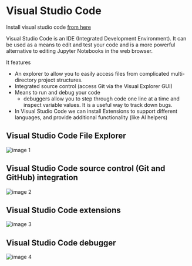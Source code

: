 # Visual Studio Code

Install visual studio code [from here](https://code.visualstudio.com/)

Visual Studio Code is an IDE (Integrated Development Environment).  It can be used as a means to edit and test your code and is a more powerful alternative to editing Jupyter Notebooks in the web browser.  

It features

* An explorer to allow you to easily access files from complicated multi-directory project structures.
* Integrated source control (access Git via the Visual Explorer GUI)
* Means to run and debug your code
    - debuggers allow you to step through code one line at a time and inspect variable values.  It is a useful way to track down bugs.
* In Visual Studio Code we can install Extensions to support different languages, and provide additional functionality (like AI helpers)

## Visual Studio Code File Explorer  
![image 1](vscode1.jpg)  

## Visual Studio Code source control (Git and GitHub) integration

![image 2](vscode2.jpg)  

## Visual Studio Code extensions 
![image 3](vscode3.jpg)  

## Visual Studio Code debugger
![image 4](vscodedebug.jpg)